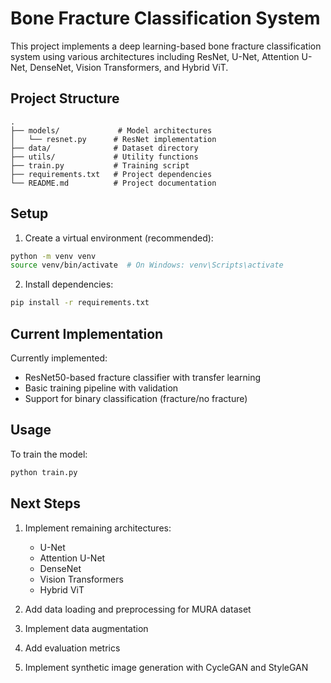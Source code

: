 # Bone Fracture Classification System

This project implements a deep learning-based bone fracture classification system using various architectures including ResNet, U-Net, Attention U-Net, DenseNet, Vision Transformers, and Hybrid ViT.

## Project Structure

```
.
├── models/             # Model architectures
│   └── resnet.py      # ResNet implementation
├── data/              # Dataset directory
├── utils/             # Utility functions
├── train.py           # Training script
├── requirements.txt   # Project dependencies
└── README.md          # Project documentation
```

## Setup

1. Create a virtual environment (recommended):
```bash
python -m venv venv
source venv/bin/activate  # On Windows: venv\Scripts\activate
```

2. Install dependencies:
```bash
pip install -r requirements.txt
```

## Current Implementation

Currently implemented:
- ResNet50-based fracture classifier with transfer learning
- Basic training pipeline with validation
- Support for binary classification (fracture/no fracture)

## Usage

To train the model:
```bash
python train.py
```

## Next Steps

1. Implement remaining architectures:
   - U-Net
   - Attention U-Net
   - DenseNet
   - Vision Transformers
   - Hybrid ViT

2. Add data loading and preprocessing for MURA dataset
3. Implement data augmentation
4. Add evaluation metrics
5. Implement synthetic image generation with CycleGAN and StyleGAN 
